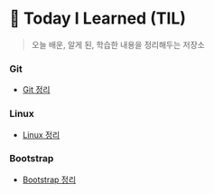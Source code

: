 # 📖 Today I Learned (TIL)
> 오늘 배운, 알게 된, 학습한 내용을 정리해두는 저장소

### Git
- [Git 정리](https://github.com/Jiheon-Lee/TIL/Git/Git.md)

### Linux
- [Linux 정리](https://github.com/Jiheon-Lee/TIL/Linux/Linux.md)

### Bootstrap
- [Bootstrap 정리](https://github.com/Jiheon-Lee/TIL/Bootstrap/Bootstrap.md)